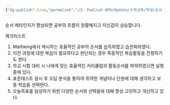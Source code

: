 ```yaml
---
{"dg-publish":true,"permalink":"/3. Publish APU/Update/수학교육/학생/순서 메타인지/","noteIcon":"","created":"","updated":""}
---
```


  순서 메타인지가 향상되면 공부의 흐름이 원활해지고 자신감이 상승합니다.

체크리스트

 1. Mathking에서 제시하는 효율적인 공부의 순서를 습득하였고 습관화하였다.
 2. 이전 과정에 대한 복습이 필요하다고 판단되는 경우 즉흥적인 복습활동을 진행하기도 한다. 
 3. 학교 시험 대비 시 나에게 맞는 효율적인 커리큘럼과 활동순서를 파악하였으면 실행 중에 있다.
 4. 표준테스트 응시 후 오답 분석을 통하여 취약한 개념이나 단원에 대해 생각하고 보충 학습을 선택한다.
 5. 오늘목표를 달성하기 위한 다양한 순서와 선택들에 대해 항상 고민하고 개선하고 있다. 